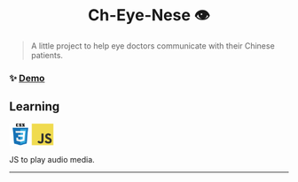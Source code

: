 <h1 align="center">Ch-Eye-Nese 👁️ </h1>
<p>
</p>

> A little project to help eye doctors communicate with their Chinese patients.

### ✨ [Demo](https://weepotty.github.io/chinese/)

## Learning

<img src="https://raw.githubusercontent.com/devicons/devicon/master/icons/css3/css3-original-wordmark.svg" alt="css3" width="40" height="40"/><img src="https://raw.githubusercontent.com/devicons/devicon/master/icons/javascript/javascript-original.svg" alt="javascript" width="40" height="40"/>

JS to play audio media.

---
